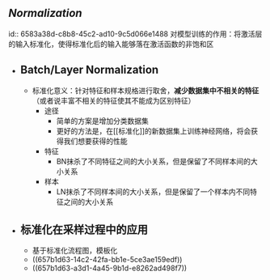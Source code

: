 ## *Normalization*
id:: 6583a38d-c8b8-45c2-ad10-9c5d066e1488
对模型训练的作用：将激活层的输入标准化，使得标准化后的输入能够落在激活函数的非饱和区
- ## Batch/Layer Normalization
	- 标准化意义：针对特征和样本规格进行取舍，**减少数据集中不相关的特征**（或者说丰富不相关的特征使其不能成为区别特征）
		- 途径
			- 简单的方案是增加分类数据集
			- 更好的方法是，在[[标准化]]的新数据集上训练神经网络，将会获得我们想要获得的性能
		- 特征
			- BN抹杀了不同特征之间的大小关系，但是保留了不同样本间的大小关系
		- 样本
			- LN抹杀了不同样本间的大小关系，但是保留了一个样本内不同特征之间的大小关系
- ## 标准化在采样过程中的应用
	- 基于标准化流程图，模板化
	- ((657b1d63-14c2-42fa-bb1e-5ce3ae159edf))
	- ((657b1d63-a3d1-4a45-9b1d-e8262ad498f7))